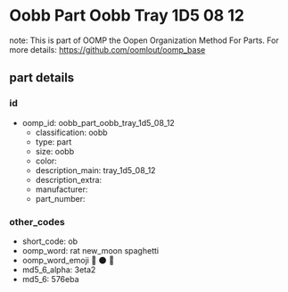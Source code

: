 # Oobb Part Oobb Tray 1D5 08 12  

note: This is part of OOMP the Oopen Organization Method For Parts. For more details: https://github.com/oomlout/oomp_base

##  part details





### id
* oomp_id: oobb_part_oobb_tray_1d5_08_12
  * classification: oobb
  * type: part
  * size: oobb
  * color: 
  * description_main: tray_1d5_08_12
  * description_extra: 
  * manufacturer: 
  * part_number: 

### other_codes
* short_code: ob
* oomp_word: rat new_moon spaghetti
* oomp_word_emoji :rat: :new_moon: :spaghetti:
* md5_6_alpha: 3eta2
* md5_6: 576eba